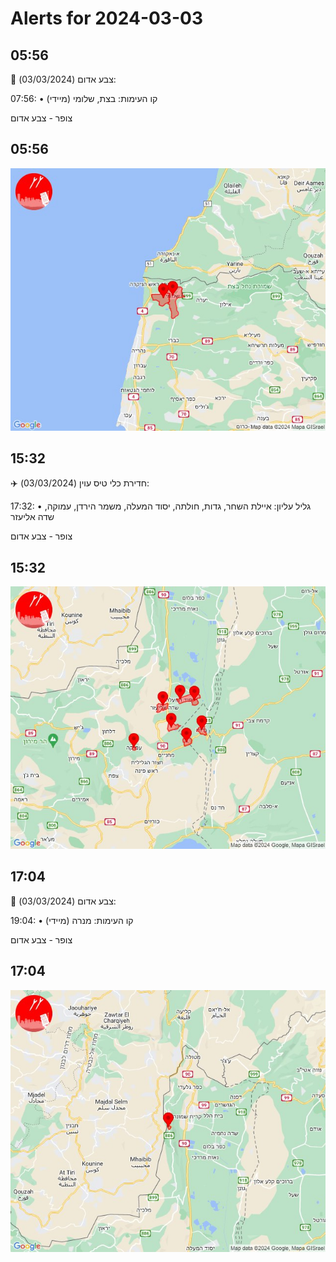 # Alerts for 2024-03-03

## 05:56

🔴 צבע אדום (03/03/2024):

07:56:
• קו העימות: בצת, שלומי (מיידי)

צופר - צבע אדום

## 05:56

![Photo](images/19679.jpg)

## 15:32

✈️ חדירת כלי טיס עוין (03/03/2024):

17:32:
• גליל עליון: איילת השחר, גדות, חולתה, יסוד המעלה, משמר הירדן, עמוקה, שדה אליעזר 

צופר - צבע אדום

## 15:32

![Photo](images/19681.jpg)

## 17:04

🔴 צבע אדום (03/03/2024):

19:04:
• קו העימות: מנרה (מיידי)

צופר - צבע אדום

## 17:04

![Photo](images/19683.jpg)

